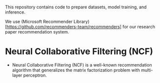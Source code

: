 This repository contains code to prepare datasets, model training, and inference.

We use (Microsoft Recommender Library)[https://github.com/recommenders-team/recommenders] for our research paper recommendation system. 

# Neural Collaborative Filtering (NCF)

* Neural Collaborative Filtering (NCF) is a well-known recommendation algorithm that generalizes the matrix factorization problem with multi-layer perceptron.



